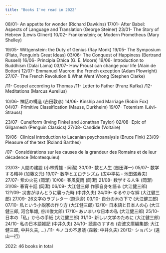 ```yaml
---
title: "Books I've read in 2022" 
---
```


08/01- An appetite for wonder (Richard Dawkins)
17/01- After Babel: Aspects of Language and Translation (George Steiner)
23/01- The Story of Hebrew (Lewis Glinert)
10/02- Frankenstein; or, Modern Prometheus (Mary Shelley)

19/05- Wittgenstein: the Duty of Genius (Ray Monk)
19/05- The Symposium (Plato, Penguin’s Great Ideas)
03/06- The Conquest of Happiness (Bertrand Russell)
16/06- Principia Ethica (G. E. Moore)
19/06- Introduction to Buddhism (Dalai Lama)
03/07- How Proust can change your life (Alain de Botton)
12/07- Emmanuel Macron: the French exception (Adam Plowright)
27/07- The French Revolution & What Went Wrong (Stephen Clarke)

/11- Gospel according to Thomas
/11- Letter to Father (Franz Kafka)
/12- Meditations (Marcus Aurelius)

10/06- 神話の構造 (吉田敦彦)
14/06- Kinship and Marriage (Robin Fox)
04/07- Primitive Classification (Mauss, Durkheim)
19/07- Totemism (Lévi-Strauss)

23/07- Cuneiform (Irving Finkel and Jonathan Taylor)
02/08- Epic of Gilgamesh (Penguin Classics)
27/08- Candide (Voltaire)

19/06- Clinical introduction to Lacanian psychoanalysis (Bruce Fink)
23/09- Pleasure of the text (Roland Barthes)

/07- Considérations sur les causes de la grandeur des Romains et de leur décadence (Montesquieu)

23/03- 人間の建設 (小林秀雄・岡潔)
30/03- 数と人生 (吉田洋一)
05/07- 数学する精神 (加藤文元)
19/07- 数学とエロチシズム (広中平祐・池田満寿夫)
27/07- 紫の火花 (岡潔)
10/08- 春風夏雨 (岡潔)
21/08- 数学する人生  (岡潔)
31/08- 春宵十話 (岡潔)
06/09- 大江健三郎 作家自身を語る (大江健三郎)
12?/09- 災害がほんとうに襲った時 (中井久夫)
24/09- ゆるやかな絆 (大江健三郎)
27/09- 26文字のラブレター (遊泳舎)
03/10- 自分の木の下で (大江健三郎)
07/10- 私という小説家の作り方 (大江健三郎)
12/10- 日本語と日本人の心 (大江健三郎, 河合隼雄, 谷川俊太郎)
17/10- あいまいな日本の私 (大江健三郎)
25/10- 日本の「私」からの手紙 (大江健三郎)
31/10- 新しい文学のために (大江健三郎)
24/10- 私の日本語雑記 (中井久夫)
24/10- 読書のすすめ (岩波文庫編集部: 大江健三郎, 中井久夫, ...)
/11- キノコの不思議 (森毅: 中井久夫)
20/12- ショパン (遠山一行)

2022: 46 books in total

